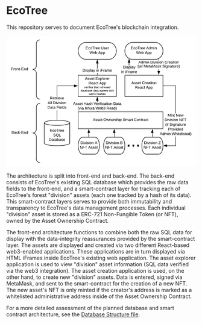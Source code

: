 # EcoTree
This repository serves to document EcoTree's blockchain integration.

![EcoTree Workflow](https://raw.githubusercontent.com/flyingcarpet-network/ecoTree/208b0ef5ad237d6004f54b3500662b0bf15e4518/ecotree-workflow.png)

The architecture is split into front-end and back-end. The back-end consists of EcoTree's existing SQL database which provides the raw data fields to the front-end, and a smart-contract layer for tracking each of EcoTree's forest "division" assets (each one tracked by a hash of its data). This smart-contract layers serves to provide both immutability and transparency to EcoTree's data management processes. Each individual "division" asset is stored as a ERC-721 Non-Fungible Token (or NFT), owned by the Asset Ownership Contract.

The front-end architecture functions to combine both the raw SQL data for display with the data-integrity reassurances provided by the smart-contract layer. The assets are displayed and created via two different React-based web3-enabled applications. These applications are in turn displayed via HTML iFrames inside EcoTree's existing web application. The asset explorer application is used to view "division" asset information (SQL data verified via the web3 integration). The asset creation application is used, on the other hand, to create new "division" assets. Data is entered, signed via MetaMask, and sent to the smart-contract for the creation of a new NFT. The new asset's NFT is only minted if the creator's address is marked as a whitelisted administrative address inside of the Asset Ownership Contract.

For a more detailed assessment of the planned database and smart contract architecture, see the [Database Structure file](https://github.com/flyingcarpet-network/ecoTree/blob/master/database-structure.md).
